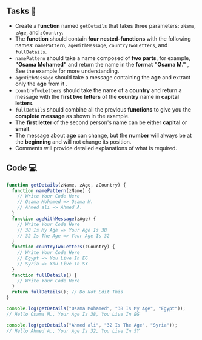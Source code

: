 ## Tasks 🎯


- Create a **function** named `getDetails` that takes three parameters: `zName`, `zAge`, and `zCountry`.
- The **function** should contain **four nested-functions** with the following names: `namePattern`, `ageWithMessage`, `countryTwoLetters`, and `fullDetails`.
- `namePattern` should take a name composed of **two parts**, for example, **"Osama Mohamed"** and return the name in the **format** **"Osama M."** , See the example for more understanding.
- `ageWithMessage` should take a message containing the **age** and extract only the **age** from it .
- `countryTwoLetters` should take the name of a **country** and return a message with the **first two letters** of the **country** name in **capital** **letters**.
- `fullDetails` should combine all the previous **functions** to give you the **complete** **message** as shown in the example.
- The **first letter** of the second person's name can be either **capital** or **small**.
- The message about **age** can change, but the **number** will always be at the **beginning** and will not change its position.
- Comments will provide detailed explanations of what is required.

## Code 💻

```js
function getDetails(zName, zAge, zCountry) {
  function namePattern(zName) {
    // Write Your Code Here
    // Osama Mohamed => Osama M.
    // Ahmed ali => Ahmed A.
  }
  function ageWithMessage(zAge) {
    // Write Your Code Here
    // 38 Is My Age => Your Age Is 38
    // 32 Is The Age => Your Age Is 32
  }
  function countryTwoLetters(zCountry) {
    // Write Your Code Here
    // Egypt => You Live In EG
    // Syria => You Live In SY
  }
  function fullDetails() {
    // Write Your Code Here
  }
  return fullDetails(); // Do Not Edit This
}

console.log(getDetails("Osama Mohamed", "38 Is My Age", "Egypt"));
// Hello Osama M., Your Age Is 38, You Live In EG

console.log(getDetails("Ahmed ali", "32 Is The Age", "Syria"));
// Hello Ahmed A., Your Age Is 32, You Live In SY
```
